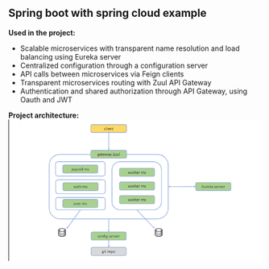 <h2>Spring boot with spring cloud example</h2>
<strong>Used in the project:</strong><br>
<ul>
<li>Scalable microservices with transparent name resolution and load balancing using Eureka server</li>
<li>Centralized configuration through a configuration server</li>
<li>API calls between microservices via Feign clients</li>
<li>Transparent microservices routing with Zuul API Gateway</li>
<li>Authentication and shared authorization through API Gateway, using Oauth and JWT</li>
</ul>
<strong>Project architecture:</strong>
<img src="Updated architecture.png" alt="a" />
